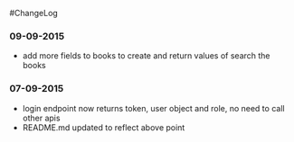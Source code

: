 #ChangeLog

### 09-09-2015
 * add more fields to books to create and return values of search the books
 
### 07-09-2015
 * login endpoint now returns token, user object and role, no need to call other apis
 * README.md updated to reflect above point